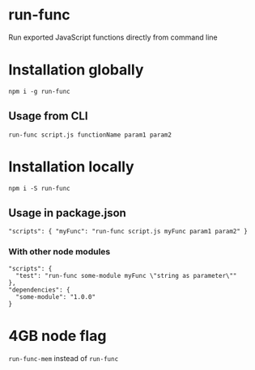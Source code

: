 # run-func
Run exported JavaScript functions directly from command line

# Installation globally

`npm i -g run-func`

## Usage from CLI

`run-func script.js functionName param1 param2`

# Installation locally

`npm i -S run-func`

## Usage in package.json

`"scripts": {
  "myFunc": "run-func script.js myFunc param1 param2"
}`

### With other node modules

```
"scripts": {
  "test": "run-func some-module myFunc \"string as parameter\""
},
"dependencies": {
  "some-module": "1.0.0"
}
```

# 4GB node flag

`run-func-mem` instead of `run-func`
